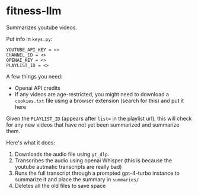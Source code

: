 # fitness-llm
Summarizes youtube videos.

Put info in `keys.py`:

```
YOUTUBE_API_KEY = <>
CHANNEL_ID = <>
OPENAI_KEY = <>
PLAYLIST_ID = <>
```

A few things you need:
- Openai API credits
- If any videos are age-restricted, you might need to download a `cookies.txt` file using a browser extension (search for this) and put it here

Given the `PLAYLIST_ID` (appears after `list=` in the playlist url), this will check for any new videos that have not yet been summarized and summarize them. 

Here's what it does:
1. Downloads the audio file using `yt_dlp`.
2. Transcribes the audio using openai Whisper (this is because the youtube autmatic transcripts are really bad)
3. Runs the full transcript through a prompted gpt-4-turbo instance to summarize it and place the summary in `summaries/`
4. Deletes all the old files to save space